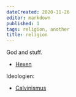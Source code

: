 ```yaml
---
dateCreated: 2020-11-26
editor: markdown
published: 1
tags: religion, another
title: religion
---
```


God and stuff.

-   [Hexen](hexen.org)

Ideologien:

-   [Calvinismus](calvinismus.org)

